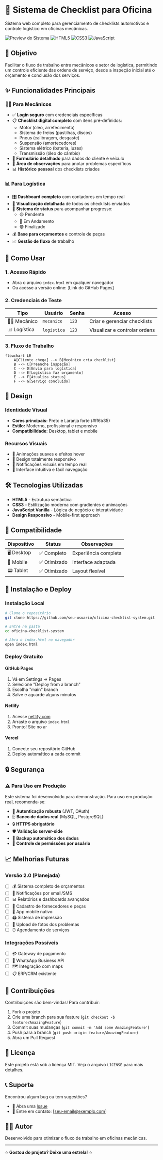 # 🔧 Sistema de Checklist para Oficina

Sistema web completo para gerenciamento de checklists automotivos e controle logístico em oficinas mecânicas.

![Preview do Sistema](https://img.shields.io/badge/Status-Funcional-brightgreen)
![HTML5](https://img.shields.io/badge/HTML5-E34F26?style=flat&logo=html5&logoColor=white)
![CSS3](https://img.shields.io/badge/CSS3-1572B6?style=flat&logo=css3&logoColor=white)
![JavaScript](https://img.shields.io/badge/JavaScript-F7DF1E?style=flat&logo=javascript&logoColor=black)

## 🎯 Objetivo

Facilitar o fluxo de trabalho entre mecânicos e setor de logística, permitindo um controle eficiente das ordens de serviço, desde a inspeção inicial até o orçamento e conclusão dos serviços.

## ✨ Funcionalidades Principais

### 👨‍🔧 Para Mecânicos
- ✅ **Login seguro** com credenciais específicas
- 📋 **Checklist digital completo** com itens pré-definidos:
  - Motor (óleo, arrefecimento)
  - Sistema de freios (pastilhas, discos)
  - Pneus (calibragem, desgaste)
  - Suspensão (amortecedores)
  - Sistema elétrico (bateria, luzes)
  - Transmissão (óleo do câmbio)
- 📝 **Formulário detalhado** para dados do cliente e veículo
- 💬 **Área de observações** para anotar problemas específicos
- 📊 **Histórico pessoal** dos checklists criados

### 📊 Para Logística
- 🎛️ **Dashboard completo** com contadores em tempo real
- 👀 **Visualização detalhada** de todos os checklists enviados
- 🔄 **Sistema de status** para acompanhar progresso:
  - 🟡 Pendente
  - 🔵 Em Andamento  
  - 🟢 Finalizado
- 💰 **Base para orçamentos** e controle de peças
- 📈 **Gestão de fluxo** de trabalho

## 🚀 Como Usar

### 1. Acesso Rápido
- Abra o arquivo `index.html` em qualquer navegador
- Ou acesse a versão online: [Link do GitHub Pages]

### 2. Credenciais de Teste
| Tipo | Usuário | Senha | Acesso |
|------|---------|--------|--------|
| 👨‍🔧 Mecânico | `mecanico` | `123` | Criar e gerenciar checklists |
| 📊 Logística | `logistica` | `123` | Visualizar e controlar ordens |

### 3. Fluxo de Trabalho
```mermaid
flowchart LR
    A[Cliente chega] --> B[Mecânico cria checklist]
    B --> C[Preenche inspeção]
    C --> D[Envia para logística]
    D --> E[Logística faz orçamento]
    E --> F[Atualiza status]
    F --> G[Serviço concluído]
```

## 🎨 Design

### Identidade Visual
- **Cores principais:** Preto e Laranja forte (#ff6b35)
- **Estilo:** Moderno, profissional e responsivo
- **Compatibilidade:** Desktop, tablet e mobile

### Recursos Visuais
- 🌟 Animações suaves e efeitos hover
- 📱 Design totalmente responsivo
- 🔔 Notificações visuais em tempo real
- 🎯 Interface intuitiva e fácil navegação

## 🛠️ Tecnologias Utilizadas

- **HTML5** - Estrutura semântica
- **CSS3** - Estilização moderna com gradientes e animações
- **JavaScript Vanilla** - Lógica de negócio e interatividade
- **Design Responsivo** - Mobile-first approach

## 📱 Compatibilidade

| Dispositivo | Status | Observações |
|-------------|--------|-------------|
| 🖥️ Desktop | ✅ Completo | Experiência completa |
| 📱 Mobile | ✅ Otimizado | Interface adaptada |
| 📟 Tablet | ✅ Otimizado | Layout flexível |

## 🔧 Instalação e Deploy

### Instalação Local
```bash
# Clone o repositório
git clone https://github.com/seu-usuario/oficina-checklist-system.git

# Entre na pasta
cd oficina-checklist-system

# Abra o index.html no navegador
open index.html
```

### Deploy Gratuito

#### GitHub Pages
1. Vá em Settings → Pages
2. Selecione "Deploy from a branch"
3. Escolha "main" branch
4. Salve e aguarde alguns minutos

#### Netlify
1. Acesse [netlify.com](https://netlify.com)
2. Arraste o arquivo `index.html`
3. Pronto! Site no ar

#### Vercel
1. Conecte seu repositório GitHub
2. Deploy automático a cada commit

## 🔒 Segurança

### ⚠️ Para Uso em Produção

Este sistema foi desenvolvido para demonstração. Para uso em produção real, recomenda-se:

- 🔐 **Autenticação robusta** (JWT, OAuth)
- 🗄️ **Banco de dados real** (MySQL, PostgreSQL)
- 🔒 **HTTPS obrigatório**
- 🛡️ **Validação server-side**
- 💾 **Backup automático dos dados**
- 👥 **Controle de permissões por usuário**

## 📈 Melhorias Futuras

### Versão 2.0 (Planejada)
- [ ] 💰 Sistema completo de orçamentos
- [ ] 📧 Notificações por email/SMS
- [ ] 📊 Relatórios e dashboards avançados
- [ ] 🏪 Cadastro de fornecedores e peças
- [ ] 📱 App mobile nativo
- [ ] 🖨️ Sistema de impressão
- [ ] 📸 Upload de fotos dos problemas
- [ ] ⏰ Agendamento de serviços

### Integrações Possíveis
- [ ] 💳 Gateway de pagamento
- [ ] 📱 WhatsApp Business API
- [ ] 🗺️ Integração com maps
- [ ] 📋 ERP/CRM existente

## 🤝 Contribuições

Contribuições são bem-vindas! Para contribuir:

1. Fork o projeto
2. Crie uma branch para sua feature (`git checkout -b feature/AmazingFeature`)
3. Commit suas mudanças (`git commit -m 'Add some AmazingFeature'`)
4. Push para a branch (`git push origin feature/AmazingFeature`)
5. Abra um Pull Request

## 📄 Licença

Este projeto está sob a licença MIT. Veja o arquivo `LICENSE` para mais detalhes.

## 📞 Suporte

Encontrou algum bug ou tem sugestões?

- 🐛 Abra uma [Issue](https://github.com/seu-usuario/oficina-checklist-system/issues)
- 💬 Entre em contato: [seu-email@exemplo.com]

## 👨‍💻 Autor

Desenvolvido para otimizar o fluxo de trabalho em oficinas mecânicas.

---

⭐ **Gostou do projeto? Deixe uma estrela!** ⭐
